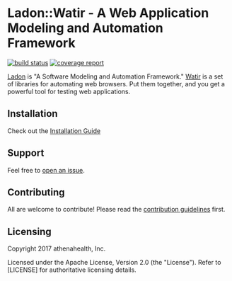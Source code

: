 # Ladon::Watir - A Web Application Modeling and Automation Framework

[![build status](https://gitlab.athenahealth.com/ladon/ladon-watir/badges/master/build.svg)](https://gitlab.athenahealth.com/ladon/ladon-watir/commits/master) [![coverage report](https://gitlab.athenahealth.com/ladon/ladon-watir/badges/master/coverage.svg)](https://gitlab.athenahealth.com/ladon/ladon-watir/commits/master)

[Ladon](https://gitlab.athenahealth.com/ladon/ladon) is "A Software Modeling and Automation Framework." [Watir](http://watir.github.io/) is a set of libraries for automating web browsers. Put them together, and you get a powerful tool for testing web applications.

## Installation

Check out the [Installation Guide](https://gitlab.athenahealth.com/ladon/ladon-watir/wikis/installation)

## Support

Feel free to [open an issue](https://gitlab.athenahealth.com/ladon/ladon-watir/issues/new).

## Contributing

All are welcome to contribute! Please read the [contribution guidelines](CONTRIBUTING.md) first.

## Licensing

Copyright 2017 athenahealth, Inc.

Licensed under the Apache License, Version 2.0 (the "License"). Refer to [LICENSE] for authoritative licensing details.